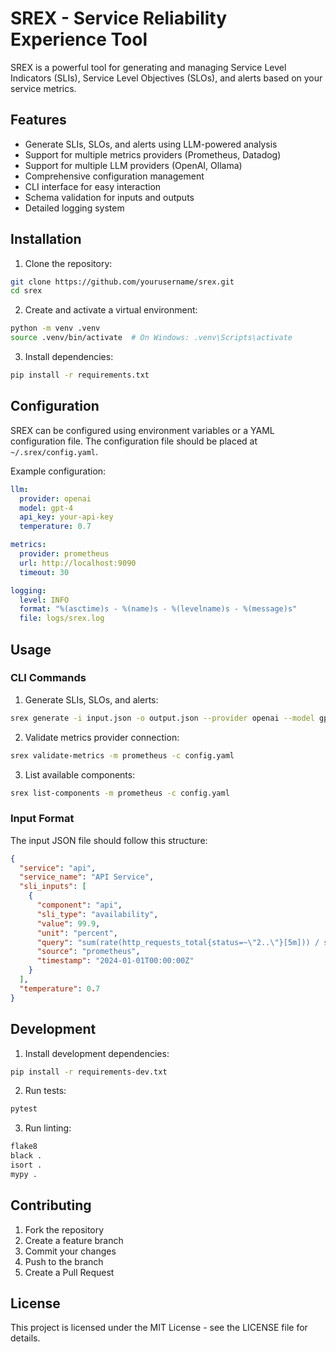 # SREX - Service Reliability Experience Tool

SREX is a powerful tool for generating and managing Service Level Indicators (SLIs), Service Level Objectives (SLOs), and alerts based on your service metrics.

## Features

- Generate SLIs, SLOs, and alerts using LLM-powered analysis
- Support for multiple metrics providers (Prometheus, Datadog)
- Support for multiple LLM providers (OpenAI, Ollama)
- Comprehensive configuration management
- CLI interface for easy interaction
- Schema validation for inputs and outputs
- Detailed logging system

## Installation

1. Clone the repository:
```bash
git clone https://github.com/yourusername/srex.git
cd srex
```

2. Create and activate a virtual environment:
```bash
python -m venv .venv
source .venv/bin/activate  # On Windows: .venv\Scripts\activate
```

3. Install dependencies:
```bash
pip install -r requirements.txt
```

## Configuration

SREX can be configured using environment variables or a YAML configuration file. The configuration file should be placed at `~/.srex/config.yaml`.

Example configuration:
```yaml
llm:
  provider: openai
  model: gpt-4
  api_key: your-api-key
  temperature: 0.7

metrics:
  provider: prometheus
  url: http://localhost:9090
  timeout: 30

logging:
  level: INFO
  format: "%(asctime)s - %(name)s - %(levelname)s - %(message)s"
  file: logs/srex.log
```

## Usage

### CLI Commands

1. Generate SLIs, SLOs, and alerts:
```bash
srex generate -i input.json -o output.json --provider openai --model gpt-4
```

2. Validate metrics provider connection:
```bash
srex validate-metrics -m prometheus -c config.yaml
```

3. List available components:
```bash
srex list-components -m prometheus -c config.yaml
```

### Input Format

The input JSON file should follow this structure:
```json
{
  "service": "api",
  "service_name": "API Service",
  "sli_inputs": [
    {
      "component": "api",
      "sli_type": "availability",
      "value": 99.9,
      "unit": "percent",
      "query": "sum(rate(http_requests_total{status=~\"2..\"}[5m])) / sum(rate(http_requests_total[5m])) * 100",
      "source": "prometheus",
      "timestamp": "2024-01-01T00:00:00Z"
    }
  ],
  "temperature": 0.7
}
```

## Development

1. Install development dependencies:
```bash
pip install -r requirements-dev.txt
```

2. Run tests:
```bash
pytest
```

3. Run linting:
```bash
flake8
black .
isort .
mypy .
```

## Contributing

1. Fork the repository
2. Create a feature branch
3. Commit your changes
4. Push to the branch
5. Create a Pull Request

## License

This project is licensed under the MIT License - see the LICENSE file for details.